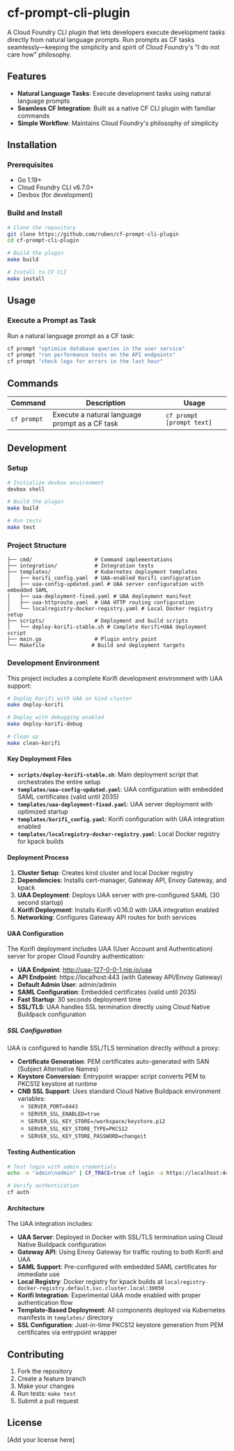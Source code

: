 # cf-prompt-cli-plugin

A Cloud Foundry CLI plugin that lets developers execute development tasks directly from natural language prompts. 
Run prompts as CF tasks seamlessly—keeping the simplicity and spirit of Cloud Foundry's "I do not care how" philosophy.

## Features

- **Natural Language Tasks**: Execute development tasks using natural language prompts
- **Seamless CF Integration**: Built as a native CF CLI plugin with familiar commands
- **Simple Workflow**: Maintains Cloud Foundry's philosophy of simplicity

## Installation

### Prerequisites

- Go 1.19+ 
- Cloud Foundry CLI v6.7.0+
- Devbox (for development)

### Build and Install

```bash
# Clone the repository
git clone https://github.com/ruben/cf-prompt-cli-plugin
cd cf-prompt-cli-plugin

# Build the plugin
make build

# Install to CF CLI
make install
```



## Usage

### Execute a Prompt as Task

Run a natural language prompt as a CF task:

```bash
cf prompt "optimize database queries in the user service"
cf prompt "run performance tests on the API endpoints"
cf prompt "check logs for errors in the last hour"
```

## Commands

| Command | Description | Usage |
|---------|-------------|-------|
| `cf prompt` | Execute a natural language prompt as a CF task | `cf prompt [prompt text]` |

## Development

### Setup

```bash
# Initialize devbox environment
devbox shell

# Build the plugin
make build

# Run tests
make test
```

### Project Structure

```
├── cmd/                    # Command implementations
├── integration/            # Integration tests
├── templates/              # Kubernetes deployment templates
│   ├── korifi_config.yaml  # UAA-enabled Korifi configuration
│   ├── uaa-config-updated.yaml # UAA server configuration with embedded SAML
│   ├── uaa-deployment-fixed.yaml # UAA deployment manifest
│   ├── uaa-httproute.yaml  # UAA HTTP routing configuration
│   └── localregistry-docker-registry.yaml # Local Docker registry setup
├── scripts/                # Deployment and build scripts
│   └── deploy-korifi-stable.sh # Complete Korifi+UAA deployment script
├── main.go                 # Plugin entry point
└── Makefile               # Build and deployment targets
```

### Development Environment

This project includes a complete Korifi development environment with UAA support:

```bash
# Deploy Korifi with UAA on kind cluster
make deploy-korifi

# Deploy with debugging enabled
make deploy-korifi-debug

# Clean up
make clean-korifi
```

#### Key Deployment Files

- **`scripts/deploy-korifi-stable.sh`**: Main deployment script that orchestrates the entire setup
- **`templates/uaa-config-updated.yaml`**: UAA configuration with embedded SAML certificates (valid until 2035)
- **`templates/uaa-deployment-fixed.yaml`**: UAA server deployment with optimized startup
- **`templates/korifi_config.yaml`**: Korifi configuration with UAA integration enabled
- **`templates/localregistry-docker-registry.yaml`**: Local Docker registry for kpack builds

#### Deployment Process

1. **Cluster Setup**: Creates kind cluster and local Docker registry
2. **Dependencies**: Installs cert-manager, Gateway API, Envoy Gateway, and kpack
3. **UAA Deployment**: Deploys UAA server with pre-configured SAML (30 second startup)
4. **Korifi Deployment**: Installs Korifi v0.16.0 with UAA integration enabled
5. **Networking**: Configures Gateway API routes for both services

#### UAA Configuration

The Korifi deployment includes UAA (User Account and Authentication) server for proper Cloud Foundry authentication:

- **UAA Endpoint**: http://uaa-127-0-0-1.nip.io/uaa
- **API Endpoint**: https://localhost:443 (with Gateway API/Envoy Gateway)
- **Default Admin User**: admin/admin
- **SAML Configuration**: Embedded certificates (valid until 2035)
- **Fast Startup**: 30 seconds deployment time
- **SSL/TLS**: UAA handles SSL termination directly using Cloud Native Buildpack configuration

##### SSL Configuration

UAA is configured to handle SSL/TLS termination directly without a proxy:

- **Certificate Generation**: PEM certificates auto-generated with SAN (Subject Alternative Names)
- **Keystore Conversion**: Entrypoint wrapper script converts PEM to PKCS12 keystore at runtime
- **CNB SSL Support**: Uses standard Cloud Native Buildpack environment variables:
  - `SERVER_PORT=8443`
  - `SERVER_SSL_ENABLED=true`
  - `SERVER_SSL_KEY_STORE=/workspace/keystore.p12`
  - `SERVER_SSL_KEY_STORE_TYPE=PKCS12`
  - `SERVER_SSL_KEY_STORE_PASSWORD=changeit`

#### Testing Authentication

```bash
# Test login with admin credentials
echo -e "admin\nadmin" | CF_TRACE=true cf login -a https://localhost:443

# Verify authentication
cf auth
```

#### Architecture

The UAA integration includes:
- **UAA Server**: Deployed in Docker with SSL/TLS termination using Cloud Native Buildpack configuration
- **Gateway API**: Using Envoy Gateway for traffic routing to both Korifi and UAA
- **SAML Support**: Pre-configured with embedded SAML certificates for immediate use
- **Local Registry**: Docker registry for kpack builds at `localregistry-docker-registry.default.svc.cluster.local:30050`
- **Korifi Integration**: Experimental UAA mode enabled with proper authentication flow
- **Template-Based Deployment**: All components deployed via Kubernetes manifests in `templates/` directory
- **SSL Configuration**: Just-in-time PKCS12 keystore generation from PEM certificates via entrypoint wrapper

## Contributing

1. Fork the repository
2. Create a feature branch
3. Make your changes
4. Run tests: `make test`
5. Submit a pull request

## License

[Add your license here]